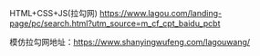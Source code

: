 HTML+CSS+JS(拉勾网)
https://www.lagou.com/landing-page/pc/search.html?utm_source=m_cf_cpt_baidu_pcbt

模仿拉勾网地址：https://www.shanyingwufeng.com/lagouwang/
